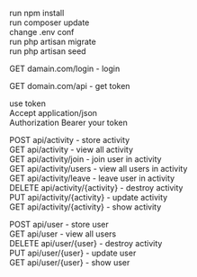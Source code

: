 run npm install <br />
run composer update<br />
change .env conf<br />
run php artisan migrate<br />
run php artisan seed<br />

GET     damain.com/login - login <br />

GET     domain.com/api - get token<br />

use token <br />
Accept         application/json<br />
Authorization  Bearer your token<br />

POST    api/activity  - store activity <br />
GET     api/activity  - view all activity<br />
GET     api/activity/join - join user in activity<br />
GET     api/activity/users - view all users in activity<br />
GET     api/activity/leave - leave user in activity<br />
DELETE  api/activity/{activity} - destroy activity<br />
PUT     api/activity/{activity} - update activity<br />
GET     api/activity/{activity} - show activity<br />


POST    api/user  - store user <br />
GET     api/user  - view all users<br />
DELETE  api/user/{user} - destroy activity<br />
PUT     api/user/{user} - update user<br />
GET     api/user/{user} - show user<br />